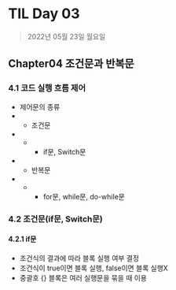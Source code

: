 # TIL Day 03

> 2022년 05월 23일 월요일

## Chapter04 조건문과 반복문

### 4.1 코드 실행 흐름 제어
- 제어문의 종류
- - 조건문 
- - - if문, Switch문 
- -  반복문
- - - for문, while문, do-while문

### 4.2 조건문(if문, Switch문)
#### 4.2.1 if문
- 조건식의 결과에 따라 블록 실행 여부 결정
- 조건식이 true이면 블록 실행, false이면 블록 실행X
- 중괄호 {} 블록은 여러 실행문을 묶을 때 이용

